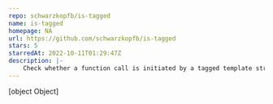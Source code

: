 ```yaml
---
repo: schwarzkopfb/is-tagged
name: is-tagged
homepage: NA
url: https://github.com/schwarzkopfb/is-tagged
stars: 5
starredAt: 2022-10-11T01:29:47Z
description: |-
    Check whether a function call is initiated by a tagged template string or invoked in a regular way
---
```


[object Object]
